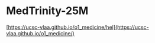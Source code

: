 # MedTrinity-25M
[https://ucsc-vlaa.github.io/o1_medicine/hel](https://ucsc-vlaa.github.io/o1_medicine/)
